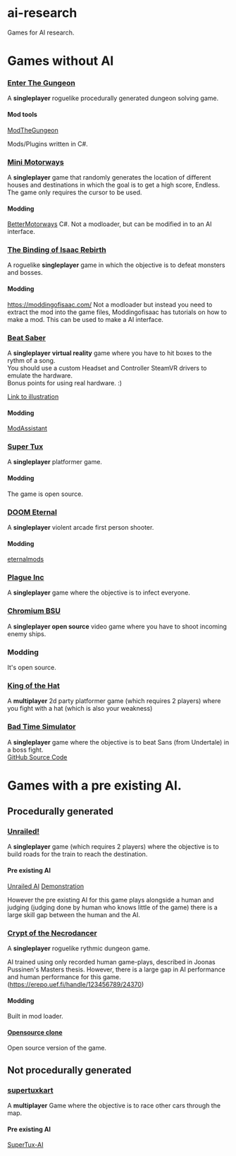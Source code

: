 # ai-research
Games for AI research.

# Games without AI

### [Enter The Gungeon](https://store.steampowered.com/app/311690/Enter_the_Gungeon/)

A **singleplayer** roguelike procedurally generated dungeon solving game.

#### Mod tools
[ModTheGungeon](https://modthegungeon.eu/)

Mods/Plugins written in C#.

### [Mini Motorways](https://store.steampowered.com/app/1127500/Mini_Motorways/)

A **singleplayer** game that randomly generates the location of different houses and destinations in which the goal is to get a high score, Endless.
The game only requires the cursor to be used.

#### Modding 
[BetterMotorways](https://github.com/matias-kovero/BetterMotorways)
C#. Not a modloader, but can be modified in to an AI interface.

### [The Binding of Isaac Rebirth](https://store.steampowered.com/app/250900/The_Binding_of_Isaac_Rebirth/)

A roguelike **singleplayer** game in which the objective is to defeat monsters and bosses. 

#### Modding
https://moddingofisaac.com/
Not a modloader but instead you need to extract the mod into the game files, Moddingofisaac has tutorials on how to make a mod. This can be used to make a AI interface.

### [Beat Saber](https://store.steampowered.com/app/620980/Beat_Saber/)

A **singleplayer** **virtual reality** game where you have to hit boxes to the rythm of a song.\
You should use a custom Headset and Controller SteamVR drivers to emulate the hardware.\
Bonus points for using real hardware. :)

[Link to illustration](vrhardware.md)

#### Modding
[ModAssistant](https://github.com/Assistant/ModAssistant)

### [Super Tux](https://www.supertux.org/)

A **singleplayer** platformer game.

#### Modding
The game is open source.

### [DOOM Eternal](https://store.steampowered.com/app/782330/DOOM_Eternal/)

A **singleplayer** violent arcade first person shooter.

#### Modding

[eternalmods](https://wiki.eternalmods.com/)

### [Plague Inc](https://store.steampowered.com/app/246620/Plague_Inc_Evolved/)

A **singleplayer** game where the objective is to infect everyone.

### [Chromium BSU](https://chromium-bsu.sourceforge.io/)

A **singleplayer open source** video game where you have to shoot incoming enemy ships.

### Modding

It's open source.

### [King of the Hat](https://store.steampowered.com/app/837350/King_of_the_Hat/)

A **multiplayer** 2d party platformer game (which requires 2 players) where you fight with a hat (which is also your weakness)

### [Bad Time Simulator](https://jcw87.github.io/c2-sans-fight/)

A **singleplayer** game where the objective is to beat Sans (from Undertale) in a boss fight.\
[GitHub Source Code](https://github.com/jcw87/c2-sans-fight/)

# Games with a pre existing AI.

## Procedurally generated

### [Unrailed!](https://store.steampowered.com/app/1016920/Unrailed/)

A **singleplayer** game (which requires 2 players) where the objective is to build roads for the train to reach the destination.

#### Pre existing AI
[Unrailed AI](https://github.com/Flowtter/unrailed-ai)
[Demonstration](https://www.youtube.com/watch?v=Hu6cn4zaFlU)

However the pre existing AI for this game plays alongside a human and judging (judging done by human who knows little of the game) there is a large skill gap between the human and the AI. 

### [Crypt of the Necrodancer](https://store.steampowered.com/category/rogue_like_rogue_lite/)

A **singleplayer** roguelike rythmic dungeon game.

AI trained using only recorded human game-plays, described in Joonas Pussinen's Masters thesis. However, there is a large gap in AI performance and human performance for this game. (https://erepo.uef.fi/handle/123456789/24370)

#### Modding

Built in mod loader.

#### [Opensource clone](https://github.com/Zakru/opencrypt)
Open source version of the game.


## Not procedurally generated

### [supertuxkart](https://supertuxkart.net)

A **multiplayer** Game where the objective is to race other cars through the map.

#### Pre existing AI 

[SuperTux-AI](https://github.com/EZBUTD/SuperTux-AI)
